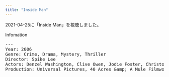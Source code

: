 ```yaml
---
title: "Inside Man"
---
```

2021-04-25に「Inside Man」を視聴しました。

Infomation
<pre>
---
Year: 2006
Genre: Crime, Drama, Mystery, Thriller
Director: Spike Lee
Actors: Denzel Washington, Clive Owen, Jodie Foster, Christopher Plummer
Production: Universal Pictures, 40 Acres &amp;amp; A Mule Filmworks, Im
</pre>